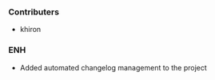 <!--
A new scriv changelog fragment.

Uncomment the section that is right (remove the HTML comment wrapper).
-->

### Contributers

- khiron

### ENH

- Added automated changelog management to the project

